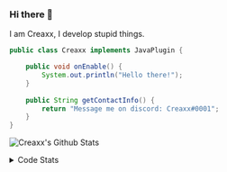 ### Hi there 👋

I am Creaxx, I develop stupid things. 

```java
public class Creaxx implements JavaPlugin {

    public void onEnable() {
        System.out.println("Hello there!");
    }
    
    public String getContactInfo() {
        return "Message me on discord: Creaxx#0001";
    }
}
```

![Creaxx's Github Stats](https://github-readme-stats.vercel.app/api?username=CreaxxOG&show_icons=true&theme=dark&count_private=true)

<details>
  <summary>Code Stats</summary>

<!--START_SECTION:waka-->
![Code Time](http://img.shields.io/badge/Code%20Time-1%2C140%20hrs%2042%20mins-blue)

![Lines of code](https://img.shields.io/badge/From%20Hello%20World%20I%27ve%20Written-551.1%20thousand%20lines%20of%20code-blue)

**🐱 My GitHub Data** 

> 📦 66.3 kB Used in GitHub's Storage 
 > 
> 🏆 866 Contributions in the Year 2023
 > 
> 🚫 Not Opted to Hire
 > 
> 📜 4 Public Repositories 
 > 
> 🔑 2 Private Repositories 
 > 
**I'm an Early 🐤** 

```text
🌞 Morning                256 commits         ██░░░░░░░░░░░░░░░░░░░░░░░   07.11 % 
🌆 Daytime                1577 commits        ███████████░░░░░░░░░░░░░░   43.81 % 
🌃 Evening                1712 commits        ████████████░░░░░░░░░░░░░   47.56 % 
🌙 Night                  55 commits          ░░░░░░░░░░░░░░░░░░░░░░░░░   01.53 % 
```
📅 **I'm Most Productive on Saturday** 

```text
Monday                   419 commits         ███░░░░░░░░░░░░░░░░░░░░░░   11.64 % 
Tuesday                  467 commits         ███░░░░░░░░░░░░░░░░░░░░░░   12.97 % 
Wednesday                497 commits         ███░░░░░░░░░░░░░░░░░░░░░░   13.81 % 
Thursday                 584 commits         ████░░░░░░░░░░░░░░░░░░░░░   16.22 % 
Friday                   340 commits         ██░░░░░░░░░░░░░░░░░░░░░░░   09.44 % 
Saturday                 666 commits         █████░░░░░░░░░░░░░░░░░░░░   18.50 % 
Sunday                   627 commits         ████░░░░░░░░░░░░░░░░░░░░░   17.42 % 
```


📊 **This Week I Spent My Time On** 

```text
💬 Programming Languages: 
Java                     2 hrs 39 mins       ████████████████████████░   96.40 % 
YAML                     5 mins              █░░░░░░░░░░░░░░░░░░░░░░░░   03.20 % 
XML                      0 secs              ░░░░░░░░░░░░░░░░░░░░░░░░░   00.40 % 
Markdown                 0 secs              ░░░░░░░░░░░░░░░░░░░░░░░░░   00.00 % 

🔥 Editors: 
IntelliJ                 2 hrs 45 mins       █████████████████████████   100.00 % 
```

**I Mostly Code in Java** 

```text
Java                     50 repos            ████████████████████░░░░░   81.97 % 
Kotlin                   8 repos             ███░░░░░░░░░░░░░░░░░░░░░░   13.11 % 
TypeScript               2 repos             █░░░░░░░░░░░░░░░░░░░░░░░░   03.28 % 
EJS                      1 repo              ░░░░░░░░░░░░░░░░░░░░░░░░░   01.64 % 
```




 Last Updated on 21/03/2023 12:34:32 UTC
<!--END_SECTION:waka-->
</details>
